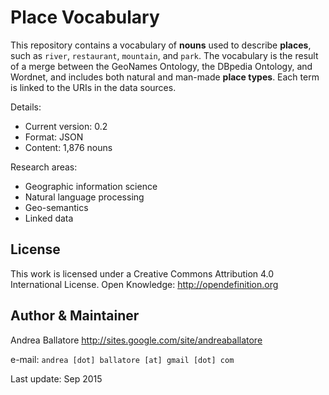 Place Vocabulary
=============================================

This repository contains a vocabulary of **nouns** used to describe **places**, such as `river`, `restaurant`, `mountain`, and `park`.
The vocabulary is the result of a merge between the GeoNames Ontology, the DBpedia Ontology, and Wordnet, and includes both natural and man-made **place types**.
Each term is linked to the URIs in the data sources.

Details:
* Current version: 0.2
* Format: JSON
* Content: 1,876 nouns

Research areas:
* Geographic information science
* Natural language processing
* Geo-semantics
* Linked data

License
----------------------
This work is licensed under a Creative Commons Attribution 4.0 International License.
Open Knowledge: <http://opendefinition.org>

Author & Maintainer
----------------------
Andrea Ballatore <http://sites.google.com/site/andreaballatore>

e-mail: `andrea [dot] ballatore [at] gmail [dot] com`

Last update: Sep 2015